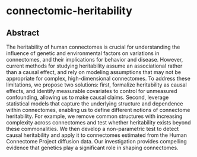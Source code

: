 # connectomic-heritability

## Abstract

The heritability of human connectomes is crucial for understanding the influence of genetic and environmental factors on variations in connectomes, and their implications for behavior and disease. However, current methods for studying heritability assume an associational rather than a causal effect, and rely on modeling assumptions that may not be appropriate for complex, high-dimensional connectomes. To address these limitations, we propose two solutions: first, formalize heritability as causal effects, and identify measurable covariates to control for unmeasured confounding, allowing us to make causal claims. Second, leverage statistical models that capture the underlying structure and dependence within connectomes, enabling us to define different notions of connectome heritability. For example, we remove common structures with increasing complexity across connectomes and test whether heritability exists beyond these commonalities. We then develop a non-parametric test to detect causal heritability and apply it to connectomes estimated from the Human Connectome Project diffusion data. Our investigation provides compelling evidence that genetics play a significant role in shaping connectomes.

